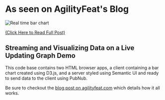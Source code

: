 # As seen on AgilityFeat's Blog

![Real time bar chart](http://blog.agilityfeat.com/wp-content/uploads/2015/08/Real-Time_Bar_Charts_PubNub.gif)

[(Click Here to Read Full Post)](http://www.agilityfeat.com/blog/2015/08/how-to-build-a-real-time-data-chart-with-pubnub-and-d3-js)

## Streaming and Visualizing Data on a Live Updating Graph Demo

This code base contains two HTML browser apps, a client containing a bar chart created using D3.js, and a server styled using Semantic UI and ready to send data to the client using PubNub.

Be sure to checkout the [blog post on agilityfeat.com](http://www.agilityfeat.com/blog/2015/08/how-to-build-a-real-time-data-chart-with-pubnub-and-d3-js) which details how it all works.
